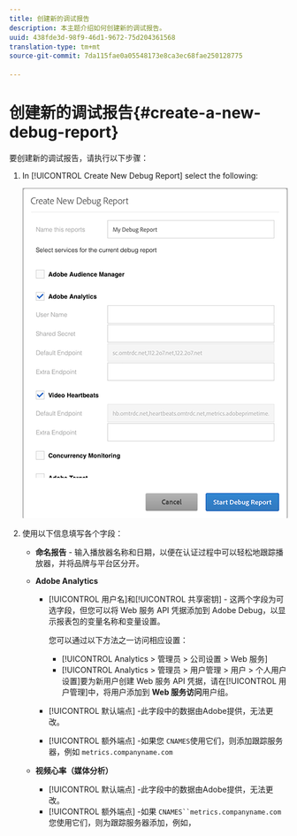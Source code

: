 ```yaml
---
title: 创建新的调试报告
description: 本主题介绍如何创建新的调试报告。
uuid: 438fde3d-98f9-46d1-9672-75d204361568
translation-type: tm+mt
source-git-commit: 7da115fae0a05548173e8ca3ec68fae250128775

---
```



# 创建新的调试报告{#create-a-new-debug-report}

要创建新的调试报告，请执行以下步骤：

1. In [!UICONTROL Create New Debug Report] select the following:

   ![](assets/create-new-debug-report.png)

1. 使用以下信息填写各个字段：

   * **命名报告** - 输入播放器名称和日期，以便在认证过程中可以轻松地跟踪播放器，并将品牌与平台区分开。
   * **Adobe Analytics**

      * [!UICONTROL 用户名]和[!UICONTROL 共享密钥] - 这两个字段为可选字段，但您可以将 Web 服务 API 凭据添加到 Adobe Debug，以显示报表包的变量名称和变量设置。

         您可以通过以下方法之一访问相应设置：

         * [!UICONTROL Analytics &gt; 管理员 &gt; 公司设置 &gt; Web 服务]
         * [!UICONTROL Analytics &gt; 管理员 &gt; 用户管理 &gt; 用户 &gt; 个人用户设置]要为新用户创建 Web 服务 API 凭据，请在[!UICONTROL 用户管理]中，将用户添加到 **Web 服务访问**&#x200B;用户组。
      * [!UICONTROL 默认端点] -此字段中的数据由Adobe提供，无法更改。
      * [!UICONTROL 额外端点] -如果您 `CNAMES`使用它们，则添加跟踪服务器，例如 `metrics.companyname.com`
   * **视频心率（媒体分析）**

      * [!UICONTROL 默认端点] -此字段中的数据由Adobe提供，无法更改。
      * [!UICONTROL 额外端点] -如果 `CNAMES``metrics.companyname.com`您使用它们，则为跟踪服务器添加，例如，



